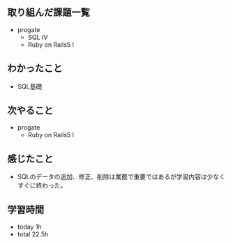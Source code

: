 ## 取り組んだ課題一覧
- progate
  - SQL IV
  - Ruby on Rails5 I
## わかったこと
- SQL基礎
## 次やること
- progate
  - Ruby on Rails5 I
## 感じたこと
- SQLのデータの追加、修正、削除は業務で重要ではあるが学習内容は少なくすぐに終わった。
## 学習時間
- today 1h
- total 22.5h
